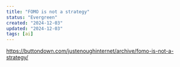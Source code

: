 ```yaml
---
title: "FOMO is not a strategy"
status: "Evergreen"
created: "2024-12-03"
updated: "2024-12-03"
tags: [ai]
---
```

https://buttondown.com/justenoughinternet/archive/fomo-is-not-a-strategy/